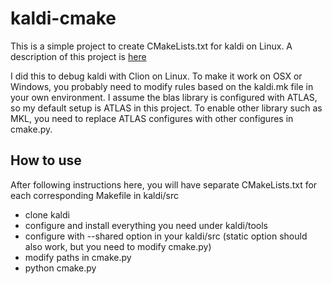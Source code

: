 # kaldi-cmake

This is a simple project to create CMakeLists.txt for kaldi on Linux.
A description of this project is [here](https://www.xinjianl.com/blog/2019/04/23/develop-cmake-for-kaldi/)

I did this to debug kaldi with Clion on Linux.
To make it work on OSX or Windows, you probably need to modify rules based on the kaldi.mk file in your own environment.
I assume the blas library is configured with ATLAS, so my default setup is ATLAS in this project.
To enable other library such as MKL, you need to replace ATLAS configures with other configures in cmake.py. 

## How to use

After following instructions here, you will have separate CMakeLists.txt for each corresponding Makefile in kaldi/src

* clone kaldi
* configure and install everything you need under kaldi/tools
* configure with --shared option in your kaldi/src (static option should also work, but you need to modify cmake.py)
* modify paths in cmake.py 
* python cmake.py
